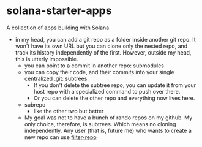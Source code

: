 # solana-starter-apps
A collection of apps building with Solana 

- in my head, you can add a git repo as a folder inside another git repo. It won't have its own URL but you can clone only the nested repo, and track its history independently of the first. However, outside my head, this is utterly impossible.
    - you can point to a commit in another repo: submodules
    - you can copy their code, and their commits into your single centralized .git: subtrees. 
        - If you don't delete the subtree repo, you can update it from your host repo with a specialized command to push over there.
        - Or you can delete the other repo and everything now lives here.
    - subrepo
        - like the other two but better
    - My goal was not to have a bunch of rando repos on my github. My only choice, therefore, is subtrees. Which means no cloning independently. Any user (that is, future me) who wants to create a new repo can use [filter-repo](https://docs.github.com/en/get-started/using-git/splitting-a-subfolder-out-into-a-new-repository)
